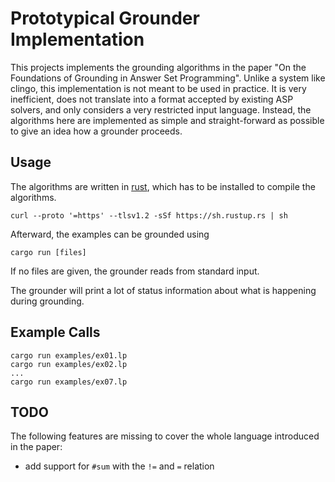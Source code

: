 # Prototypical Grounder Implementation

This projects implements the grounding algorithms in the paper "On the
Foundations of Grounding in Answer Set Programming". Unlike a system like
clingo, this implementation is not meant to be used in practice. It is very
inefficient, does not translate into a format accepted by existing ASP solvers,
and only considers a very restricted input language. Instead, the algorithms
here are implemented as simple and straight-forward as possible to give an idea
how a grounder proceeds.

## Usage

The algorithms are written in [rust], which has to be installed to compile the
algorithms.

    curl --proto '=https' --tlsv1.2 -sSf https://sh.rustup.rs | sh

Afterward, the examples can be grounded using

    cargo run [files]

If no files are given, the grounder reads from standard input.

The grounder will print a lot of status information about what is happening
during grounding.

## Example Calls

    cargo run examples/ex01.lp
    cargo run examples/ex02.lp
    ...
    cargo run examples/ex07.lp

## TODO

The following features are missing to cover the whole language introduced in
the paper:

- add support for `#sum` with the `!=` and `=` relation

[rust]: https://www.rust-lang.org/
